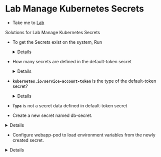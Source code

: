 # Lab Manage Kubernetes Secrets
  - Take me to [Lab](https://kodekloud.com/courses/1378608/lectures/31808498)

Solutions for Lab Manage Kubernetes Secrets

- To get the Secrets exist on the system, Run
  <details>
  ```
  Run
  $ kubectl get secrets
  Answer:
  1
  ```
  </details>

- How many secrets are defined in the default-token secret
  <details>
  ```
  Get the name of the secret by running
  $ kubectl get secrets
  Then look at the data field using
  $ kubectl describe secrets default-token-sphlt
  Answer:
  3
  There are three secrets - ca.crt, namespace and token.
  ```
  </details>

- **`kubernetes.io/service-account-token`** is the type of the default-token secret?
  <details>
  ```
  Look at the Type field using

  $ kubectl describe secrets default-token-sphlt  
  ```
  </details>

- **`Type`** is not a secret data defined in default-token secret


-  Create a new secret named db-secret.
  <details>
  ```
  Run
  $ kubectl create secret generic db-secret --from-literal=DB_Host=sql01 --from-literal=DB_User=root --from-literal=DB_Password=password123
  ```
  </details>

-  Configure webapp-pod to load environment variables from the newly created secret.
  <details>
  ```
  Run
  $ kubectl delete pod webapp-pod
  $ vi pod.yaml
    apiVersion: v1
  kind: Pod
  metadata:
    labels:
      name: webapp-pod
    name: webapp-pod
    namespace: default
  spec:
    containers:
    - image: kodekloud/simple-webapp-mysql
      imagePullPolicy: Always
      name: webapp
      envFrom:
      - secretRef:
          name: db-secret
    $ kubectl apply -f pod.yaml
  ```
  </details>

